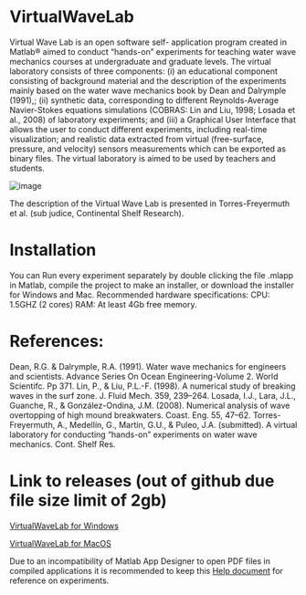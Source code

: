 # VirtualWaveLab

Virtual Wave Lab is an open software self- application program created in Matlab® aimed to conduct “hands-on” experiments for teaching water wave mechanics courses at undergraduate and graduate levels. The virtual laboratory consists of three components: (i) an educational component consisting of background material and the description of the experiments mainly based on the water wave mechanics book by Dean and Dalrymple (1991),; (ii) synthetic data, corresponding to different Reynolds-Average Navier-Stokes equations simulations (COBRAS: Lin and Liu, 1998; Losada et al., 2008) of laboratory experiments; and (iii) a Graphical User Interface that allows the user to conduct different experiments, including real-time visualization; and realistic data extracted from virtual (free-surface, pressure, and velocity) sensors measurements which can be exported as binary files. The virtual laboratory is aimed to be used by teachers and students. 

![image](https://user-images.githubusercontent.com/30472259/146134851-48716827-2e5d-490b-9dbd-c47db38cbb92.png) 

The description of the Virtual Wave Lab is presented in Torres-Freyermuth et al. (sub judice, Continental Shelf Research).



# Installation
You can Run every experiment separately by double clicking the file .mlapp in Matlab, compile the project to make an installer, or download the installer for Windows and Mac.
Recommended hardware specifications: CPU: 1.5GHZ (2 cores) RAM: At least 4Gb free memory.


# References:
Dean, R.G. & Dalrymple, R.A. (1991). Water wave mechanics for engineers and scientists. Advance Series On Ocean Engineering-Volume 2. World Scientifc. Pp 371. 
Lin, P., &  Liu, P.L.-F. (1998). A numerical study of breaking waves in the surf zone. J. Fluid Mech. 359, 239–264.
Losada, I.J., Lara, J.L., Guanche, R., & González-Ondina, J.M. (2008). Numerical analysis of wave overtopping of high mound breakwaters. Coast. Eng. 55, 47–62.
Torres-Freyermuth, A., Medellín, G., Martín, G.U., & Puleo, J.A. (submitted). A virtual laboratory for conducting “hands-on” experiments on water wave mechanics. Cont. Shelf Res.

# Link to releases (out of github due file size limit of 2gb)
[VirtualWaveLab for Windows](https://lipcloud.iingen.unam.mx/index.php/s/eq9SsWsdiwki6t3)

[VirtualWaveLab for MacOS](https://lipcloud.iingen.unam.mx/index.php/s/SYJ3c6KqALD6QgG)

Due to an incompatibility of Matlab App Designer to open PDF files in compiled applications it is recommended to keep this [Help document](https://github.com/gmartinr/virtualwavelab/raw/main/Help/VirtualWaveFlumeExperiments.pdf) for reference on experiments.
